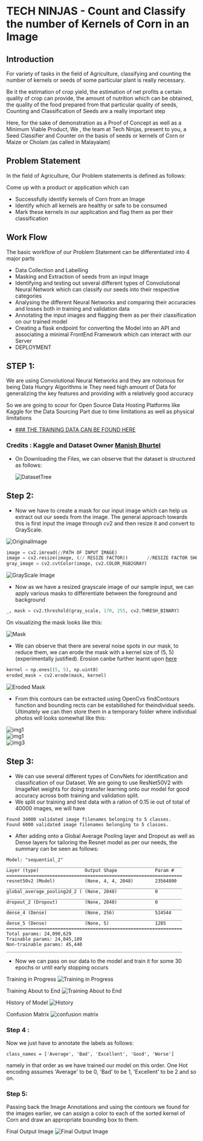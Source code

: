 # TECH NINJAS - Count and Classify the number of Kernels of Corn in an Image

## Introduction 

For variety of tasks in the field of Agriculture, classifying and counting the number of kernels or seeds of some particular plant is really necessary.

Be it the estimation of crop yield, the estimation of net profits a certain quality of crop can provide, the amount of nutrition which can be obtained, the quality of the food prepared from that particular quality of seeds, Counting and Classification of Seeds are a really important step

Here, for the sake of demonstration as a Proof of Concept as well as a Minimum Viable Product, We , the team at Tech Ninjas, present to you, a Seed Classifier and Counter on the basis of seeds or kernels of Corn or Maize or Cholam (as called in Malayalam)


## Problem Statement
In the field of Agriculture, Our Problem statements is defined as follows:

Come up with a product or application which can
- Successfully identify kernels of Corn from an Image
- Identify which all kernels are healthy or safe to be consumed
- Mark these kernels in our application and flag them as per their classification

## Work Flow 
The basic workflow of our Problem Statement can be differentiated into 4 major parts

- Data Collection and Labelling
- Masking and Extraction of seeds from an input Image
- Identifying and testing out several different types of  Convolutional Neural Network which can classify our seeds into their respective categories
- Analysing the different Neural Networks and comparing their accuracies and losses both in training and validation data
- Annotating the input images and flagging them as per their classification on our trained model
- Creating a flask endpoint for converting the Model into an API and associating a minimal FrontEnd Framework which can interact with our Server
- DEPLOYMENT


## STEP 1: 
We are using Convolutional Neural Networks and they are notorious for being Data Hungry Algorithms ie They need high amount of Data for generalizing the key features and providing with a relatively good accuracy

So we are going to scour for Open Source Data Hosting Platforms like Kaggle for the Data Sourcing Part due to time limitations as well as physical limitations

- [### THE TRAINING DATA CAN BE FOUND HERE](https://www.kaggle.com/zom8ie99/maize-seed)

### Credits : Kaggle and Dataset Owner [Manish Bhurtel](https://github.com/9characters)

- On Downloading the Files, we can observe that the dataset is structured as follows:

  ![DatasetTree](/UploadImages/DatasetTree.png)

## Step 2:
- Now we have to create a mask for our input image which can help us extract out our seeds from the image. The general approach towards this is first input the image through cv2 and then resize it and convert to GrayScale.

![OriginalImage](/UploadImages/OriginalImage.png)

```python
image = cv2.imread(//PATH OF INPUT IMAGE)
image = cv2.resize(image, (// RESIZE FACTOR))       //RESIZE FACTOR SHOULD BE FACTOR OF 16 LIKE 640 ETC
gray_image = cv2.cvtColor(image, cv2.COLOR_RGB2GRAY)
```
![GrayScale Image](/UploadImages/GrayscaleImage.png)

- Now as we have a resized grayscale image of our sample input, we can apply various masks to differentiate between the foreground and background 
```python
_, mask = cv2.threshold(gray_scale, 170, 255, cv2.THRESH_BINARY)
```
On visualizing the mask looks like this:

![Mask](/UploadImages/masknoerosion.png)

- We can observe that there are several noise spots in our mask, to reduce them, we can erode the mask with a kernel size of (5, 5)  (experimentally justified). Erosion canbe further learnt upon [here](https://www.geeksforgeeks.org/erosion-dilation-images-using-opencv-python/)
```python
kernel = np.ones((5, 5), np.uint8)
eroded_mask = cv2.erode(mask, kernel)
```

![Eroded Mask](/UploadImages/eroded_mask.png)

- From this contours can be extracted using OpenCvs findContours function and bounding rects can be estabilished for theindividual seeds. Ultimately we can then store them in a temporary folder where individual photos will looks somewhat like this:

![img1](/UploadImages/1.jpg)  
![img1](/UploadImages/2.jpg)    
![img3](/UploadImages/3.jpg)


## Step 3:
- We can use several different types of ConvNets for identification and classification of our Dataset. We are going to use ResNet50V2 with ImageNet weights for doing transfer learning onto our model for good accuracy across both training and validation split.
- We split our training and test data with a ration of 0.15 ie out of total of 40000 images, we will have 
```
Found 34000 validated image filenames belonging to 5 classes.
Found 6000 validated image filenames belonging to 5 classes.
```
- After adding onto a Global Average Pooling layer and Dropout as well as Dense layers for tailoring the Resnet model as per our needs, the summary can be seen as follows:
```
Model: "sequential_2"
_________________________________________________________________
Layer (type)                 Output Shape              Param #   
=================================================================
resnet50v2 (Model)           (None, 4, 4, 2048)        23564800  
_________________________________________________________________
global_average_pooling2d_2 ( (None, 2048)              0         
_________________________________________________________________
dropout_2 (Dropout)          (None, 2048)              0         
_________________________________________________________________
dense_4 (Dense)              (None, 256)               524544    
_________________________________________________________________
dense_5 (Dense)              (None, 5)                 1285      
=================================================================
Total params: 24,090,629
Trainable params: 24,045,189
Non-trainable params: 45,440
_________________________________________________________________
```

- Now we can pass on our data to the model and train it for some 30 epochs or until early stopping occurs

Training in Progress
![Training in Progress](/UploadImages/2020-11-08%20(9).png)


Training About to End
![Training About to End](/UploadImages/trainingabttoend.jpg)

History of Model
![History](/UploadImages/history.jpg)

Confusion Matrix
![confusion matrix](/UploadImages/confusionMatrix.jpg)

### Step 4 : 
Now we just have to annotate the labels as follows:
```
class_names = ['Average', 'Bad', 'Excellent', 'Good', 'Worse']
```
namely in that order as we have trained our model on this order. One Hot encoding assumes 'Average' to be 0, 'Bad' to be 1, 'Excellent' to be 2 and so on.

### Step 5:
Passing back the Image Annotations and using the contours we found for the images earlier, we can assign a color to each of the sorted kernel of Corn and draw an appropriate bounding box to them.

Final Output Image
![Final Output Image](/UploadImages/FinalImage.png)

